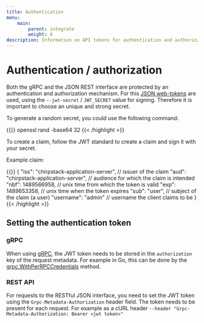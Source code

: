 ```yaml
---
title: Authentication
menu:
    main:
        parent: integrate
        weight: 4
description: Information on API tokens for authentication and authorization.
---
```


# Authentication / authorization

Both the gRPC and the JSON REST interface are protected by an authentication
and authorization mechanism. For this [JSON web-tokens](https://jwt.io) are
used, using the `--jwt-secret` / `JWT_SECRET` value for signing. Therefore
it is important to choose an unique and strong secret.

To generate a random secret, you could use the following command:

{{<highlight bash>}}
openssl rand -base64 32
{{< /highlight >}}

To create a claim, follow the JWT standard to create a claim and sign it with your secret. 

Example claim:

{{<highlight json>}}
{
	"iss": "chirpstack-application-server", // issuer of the claim
	"aud": "chirpstack-application-server", // audience for which the claim is intended
	"nbf": 1489566958,                  // unix time from which the token is valid
	"exp": 1489653358,                  // unix time when the token expires
	"sub": "user",                      // subject of the claim (a user)
	"username": "admin"                 // username the client claims to be
}
{{< /highlight >}}

## Setting the authentication token

### gRPC

When using [gRPC](http://grpc.io/), the JWT token needs to be stored in the
`authorization` key of the request metadata. For example in Go, this can be
done by the [grpc.WithPerRPCCredentials](https://godoc.org/google.golang.org/grpc#WithPerRPCCredentials)
method.

### REST API

For requests to the RESTful JSON interface, you need to set the JWT token
using the `Grpc-Metadata-Authorization` header field. The token needs to
be present for each request. For example as a cURL header `--header "Grpc-Metadata-Authorization: Bearer <jwt token>"`
